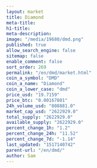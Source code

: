 ```yaml
---
layout: market
title: Diamond
meta-title: 
h1-title: 
meta-description: 
image: "/media/19680/dmd.png"
published: true
allow_search_engine: false
sitemap: false
enable_comment: false
sort_order: 269
permalink: "/en/dmd/market.html"
coin_a_symbol: "DMD"
coin_a_name: "Diamond"
coin_a_lower_case: "dmd"
price_usd: "19.7159"
price_btc: "0.00167801"
24h_volume_usd: "808881.0"
market_cap_usd: "2622929.0"
total_supply: "2622929.0"
available_supply: "2622929.0"
percent_change_1h: "1.2"
percent_change_24h: "11.52"
percent_change_7d: "-1.14"
last_updated: "1517140742"
parent-url: "/en/dmd/"
author: Sam
---
```


